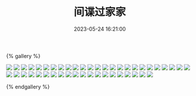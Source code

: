 ﻿---
title: 间谍过家家
date: 2023-05-24 16:21:00
comments: false
---

{% gallery %}

![](https://cdn.staticaly.com/gh/1405720461/images@master/SPY×FAMILY/1.webp)
![](https://cdn.staticaly.com/gh/1405720461/images@master/SPY×FAMILY/2.webp)
![](https://cdn.staticaly.com/gh/1405720461/images@master/SPY×FAMILY/3.webp)
![](https://cdn.staticaly.com/gh/1405720461/images@master/SPY×FAMILY/4.webp)
![](https://cdn.staticaly.com/gh/1405720461/images@master/SPY×FAMILY/5.webp)
![](https://cdn.staticaly.com/gh/1405720461/images@master/SPY×FAMILY/6.webp)
![](https://cdn.staticaly.com/gh/1405720461/images@master/SPY×FAMILY/7.webp)
![](https://cdn.staticaly.com/gh/1405720461/images@master/SPY×FAMILY/8.webp)
![](https://cdn.staticaly.com/gh/1405720461/images@master/SPY×FAMILY/9.webp)
![](https://cdn.staticaly.com/gh/1405720461/images@master/SPY×FAMILY/10.webp)
![](https://cdn.staticaly.com/gh/1405720461/images@master/SPY×FAMILY/11.webp)
![](https://cdn.staticaly.com/gh/1405720461/images@master/SPY×FAMILY/12.webp)
![](https://cdn.staticaly.com/gh/1405720461/images@master/SPY×FAMILY/13.webp)
![](https://cdn.staticaly.com/gh/1405720461/images@master/SPY×FAMILY/14.webp)
![](https://cdn.staticaly.com/gh/1405720461/images@master/SPY×FAMILY/15.webp)
![](https://cdn.staticaly.com/gh/1405720461/images@master/SPY×FAMILY/16.webp)
![](https://cdn.staticaly.com/gh/1405720461/images@master/SPY×FAMILY/17.webp)
![](https://cdn.staticaly.com/gh/1405720461/images@master/SPY×FAMILY/18.webp)
![](https://cdn.staticaly.com/gh/1405720461/images@master/SPY×FAMILY/19.webp)
![](https://cdn.staticaly.com/gh/1405720461/images@master/SPY×FAMILY/20.webp)
![](https://cdn.staticaly.com/gh/1405720461/images@master/SPY×FAMILY/21.webp)
![](https://cdn.staticaly.com/gh/1405720461/images@master/SPY×FAMILY/22.webp)
![](https://cdn.staticaly.com/gh/1405720461/images@master/SPY×FAMILY/23.webp)
![](https://cdn.staticaly.com/gh/1405720461/images@master/SPY×FAMILY/24.webp)
![](https://cdn.staticaly.com/gh/1405720461/images@master/SPY×FAMILY/25.webp)
![](https://cdn.staticaly.com/gh/1405720461/images@master/SPY×FAMILY/26.webp)
![](https://cdn.staticaly.com/gh/1405720461/images@master/SPY×FAMILY/27.webp)
![](https://cdn.staticaly.com/gh/1405720461/images@master/SPY×FAMILY/28.webp)
![](https://cdn.staticaly.com/gh/1405720461/images@master/SPY×FAMILY/29.webp)
![](https://cdn.staticaly.com/gh/1405720461/images@master/SPY×FAMILY/30.webp)
![](https://cdn.staticaly.com/gh/1405720461/images@master/SPY×FAMILY/31.webp)
![](https://cdn.staticaly.com/gh/1405720461/images@master/SPY×FAMILY/32.webp)
![](https://cdn.staticaly.com/gh/1405720461/images@master/SPY×FAMILY/33.webp)
![](https://cdn.staticaly.com/gh/1405720461/images@master/SPY×FAMILY/34.webp)
![](https://cdn.staticaly.com/gh/1405720461/images@master/SPY×FAMILY/35.webp)
![](https://cdn.staticaly.com/gh/1405720461/images@master/SPY×FAMILY/36.webp)
![](https://cdn.staticaly.com/gh/1405720461/images@master/SPY×FAMILY/37.webp)
![](https://cdn.staticaly.com/gh/1405720461/images@master/SPY×FAMILY/38.webp)
![](https://cdn.staticaly.com/gh/1405720461/images@master/SPY×FAMILY/39.webp)
![](https://cdn.staticaly.com/gh/1405720461/images@master/SPY×FAMILY/40.webp)
![](https://cdn.staticaly.com/gh/1405720461/images@master/SPY×FAMILY/41.webp)
![](https://cdn.staticaly.com/gh/1405720461/images@master/SPY×FAMILY/42.webp)
![](https://cdn.staticaly.com/gh/1405720461/images@master/SPY×FAMILY/43.webp)
![](https://cdn.staticaly.com/gh/1405720461/images@master/SPY×FAMILY/44.webp)
![](https://cdn.staticaly.com/gh/1405720461/images@master/SPY×FAMILY/45.webp)

{% endgallery %}
